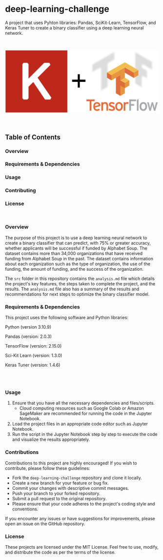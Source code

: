 # deep-learning-challenge

A project that uses Pyhton libraries: Pandas, SciKit-Learn, TensorFlow, and Keras Tuner to create a binary classifier using a deep learning neural network.
 
<br>
<br>

<img src="src/images/read_me.png" alt="Keras/TensorFlow" width="800"/>
<br>
<br>
<br>

## Table of Contents
### Overview
### Requirements & Dependencies
### Usage
### Contributing
### License
<br>

### Overview  
The purpose of this project is to use a deep learning neural network to create a binary classifier that can predict, with 75% or greater accuracy, whether applicants will be successful if funded by Alphabet Soup. The dataset contains more than 34,000 organizations that have received funding from Alphabet Soup in the past. The dataset contains information about each organization such as the type of organization, the use of the funding, the amount of funding, and the success of the organization.

The `src` folder in this repository contains the `analysis.md` file which details the project's key features, the steps taken to complete the project, and the results. The `analysis.md` file also has a summary of the results and recommendations for next steps to optimize the binary classifier model. 
<br>

### Requirements & Dependencies
This project uses the following software and Python libraries:    

Python (version 3.10.9)

Pandas (version: 2.0.3)

TensorFlow (version: 2.15.0)

Sci-Kit Learn (version: 1.3.0)

Keras Tuner (version: 1.4.6)

<br>    
<br>


### Usage
1. Ensure that you have all the necessary dependencies and files/scripts. 
    - Cloud computing resources such as Google Colab or Amazon SageMaker are recommended for running the code in the Jupyter Notebook.
2. Load the project files in an appropriate code editor such as Jupyter Notebook. 
3. Run the script in the Jupyter Notebook step by step
to execute the code and visualize the results appropriately.       


### Contributions
Contributions to this project are highly encouraged! If you wish to contribute, please follow these guidelines:

- Fork the `deep-learning-challenge` repository and clone it locally.
- Create a new branch for your feature or bug fix.
- Commit your changes with descriptive commit messages.
- Push your branch to your forked repository.
- Submit a pull request to the original repository.
- Please ensure that your code adheres to the project's coding style and conventions.


If you encounter any issues or have suggestions for improvements, please open an issue on the GitHub repository.

### License
These projects are licensed under the MIT License. Feel free to use, modify, and distribute the code as per the terms of the license. 


